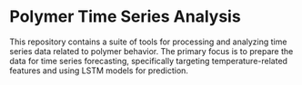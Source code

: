 # Polymer Time Series Analysis

This repository contains a suite of tools for processing and analyzing time series data related to polymer behavior. The primary focus is to prepare the data for time series forecasting, specifically targeting temperature-related features and using LSTM models for prediction.
